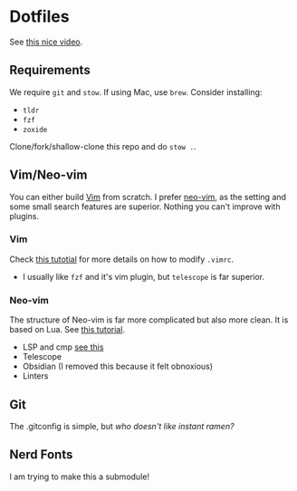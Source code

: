 # Dotfiles

See [this nice video](https://www.youtube.com/watch?v=y6XCebnB9gs).

## Requirements 

We require `git` and `stow`. If using Mac, use `brew`.
Consider installing:
- `tldr`
- `fzf`
- `zoxide`

Clone/fork/shallow-clone this repo and do `stow .`.

## Vim/Neo-vim

You can either build [Vim](https://github.com/vim/vim) from scratch.
I prefer [neo-vim](https://github.com/neovim/neovim), as the setting and some small search features are superior.
Nothing you can't improve with plugins.

### Vim

Check [this tutotial](https://www.freecodecamp.org/news/vimrc-configuration-guide-customize-your-vim-editor/) for 
more details on how to modify `.vimrc`.

- I usually like `fzf` and it's vim plugin, but `telescope` is far superior.

### Neo-vim

The structure of Neo-vim is far more complicated but also more clean.
It is based on Lua. See [this tutorial](https://www.youtube.com/watch?v=J9yqSdvAKXY&pp=ygUKbmVvdmltIGx1YQ%3D%3D).

- LSP and cmp [see this](https://github.com/hrsh7th/nvim-cmp)
- Telescope
- Obsidian (I removed this because it felt obnoxious)
- Linters

## Git

The .gitconfig is simple, but *who doesn't like instant ramen?*

## Nerd Fonts

I am trying to make this a submodule!

